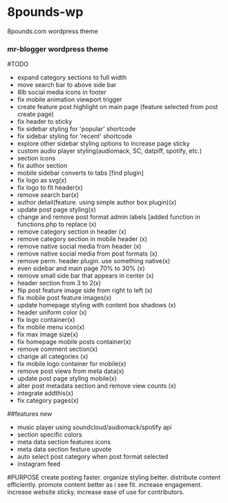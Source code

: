 # 8pounds-wp
8pounds.com wordpress theme

### mr-blogger wordpress theme

#TODO
- expand category sections to full width
- move search bar to above side bar
- 8lb social media icons in footer
- fix mobile animation viewport trigger
- create feature post highlight on main page (feature selected from post create page)
- fix header to sticky
- fix sidebar styling for 'popular' shortcode
- fix sidebar styling for 'recent' shortcode
- explore other sidebar styling options to increase page sticky
- custom audio player styling(audiomack, SC, datpiff, spotify, etc.)
- section icons
- fix author section
- mobile sidebar converts to tabs [find plugin]
- fix logo as svg(x)
- fix logo to fit header(x)
- remove search bar(x)
- author detail(feature. using simple author box plugin)(x)
- update post page styling(x)
- change and remove post format admin labels [added function in functions.php to replace (x)
- remove category section in header (x)
- remove category section in mobile header (x)
- remove native social media from header (x)
- remove native social media from post formats (x)
- remove perm. header plugin. use something native(x)
- even sidebar and main page 70% to 30% (x)
- remove small side bar that appears in center (x)
- header section from 3 to 2(x)
- flip post feature image side from right to left (x)
- fix mobile post feature images(x)
- update homepage styling with content box shadows (x)
- header uniform color (x)
- fix logo container(x)
- fix mobile menu icon(x)
- fix max image size(x)
- fix homepage mobile posts container(x)
- remove comment section(x)
- change all categories (x)
- fix mobile logo container for mobile(x)
- remove post views from meta data(x)
- update post page styling mobile(x)
- alter post metadata section and remove view counts (x)
- integrate addthis(x)
- fix category pages(x)

##features new
- music player using soundcloud/audiomack/spotify api
- section specific colors
- meta data section features icons
- meta data section festure upvote
- auto select post category when post format selected
- instagram feed

#PURPOSE
create posting faster.
organize styling better.
distribute content efficiently.
promote content better as i see fit.
increase engagement.
increase website sticky.
increase ease of use for contributors.
